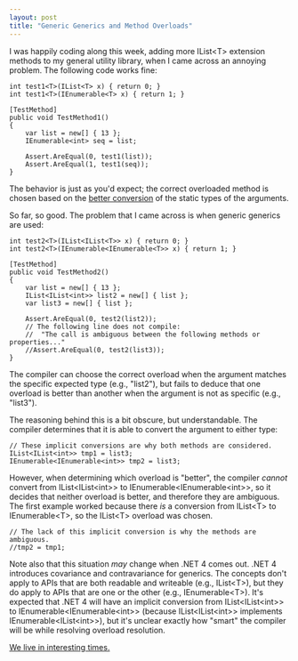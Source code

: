 ```yaml
---
layout: post
title: "Generic Generics and Method Overloads"
---
```

I was happily coding along this week, adding more IList\<T> extension methods to my general utility library, when I came across an annoying problem. The following code works fine:

    int test1<T>(IList<T> x) { return 0; }
    int test1<T>(IEnumerable<T> x) { return 1; }
    
    [TestMethod]
    public void TestMethod1()
    {
        var list = new[] { 13 };
        IEnumerable<int> seq = list;
    
        Assert.AreEqual(0, test1(list));
        Assert.AreEqual(1, test1(seq));
    }

The behavior is just as you'd expect; the correct overloaded method is chosen based on the [better conversion](http://msdn.microsoft.com/en-us/library/aa691339(VS.71).aspx) of the static types of the arguments.

So far, so good. The problem that I came across is when generic generics are used:

    int test2<T>(IList<IList<T>> x) { return 0; }
    int test2<T>(IEnumerable<IEnumerable<T>> x) { return 1; }
    
    [TestMethod]
    public void TestMethod2()
    {
        var list = new[] { 13 };
        IList<IList<int>> list2 = new[] { list };
        var list3 = new[] { list };
    
        Assert.AreEqual(0, test2(list2));
        // The following line does not compile:
        //  "The call is ambiguous between the following methods or properties..."
        //Assert.AreEqual(0, test2(list3));
    }

The compiler can choose the correct overload when the argument matches the specific expected type (e.g., "list2"), but fails to deduce that one overload is better than another when the argument is not as specific (e.g., "list3").

The reasoning behind this is a bit obscure, but understandable. The compiler determines that it is able to convert the argument to either type:

    // These implicit conversions are why both methods are considered.
    IList<IList<int>> tmp1 = list3;
    IEnumerable<IEnumerable<int>> tmp2 = list3;

However, when determining which overload is "better", the compiler _cannot_ convert from IList\<IList\<int\>\> to IEnumerable\<IEnumerable\<int\>\>, so it decides that neither overload is better, and therefore they are ambiguous. The first example worked because there _is_ a conversion from IList\<T> to IEnumerable\<T>, so the IList\<T> overload was chosen.

    // The lack of this implicit conversion is why the methods are ambiguous.
    //tmp2 = tmp1;

Note also that this situation _may_ change when .NET 4 comes out. .NET 4 introduces covariance and contravariance for generics. The concepts don't apply to APIs that are both readable and writeable (e.g., IList\<T>), but they do apply to APIs that are one or the other (e.g., IEnumerable\<T>). It's expected that .NET 4 will have an implicit conversion from IList\<IList\<int\>\> to IEnumerable\<IEnumerable\<int\>\> (because IList\<IList\<int\>\> implements IEnumerable\<IList\<int\>\>), but it's unclear exactly how "smart" the compiler will be while resolving overload resolution.

[We live in interesting times.](http://en.wikipedia.org/wiki/May_you_live_in_interesting_times)

